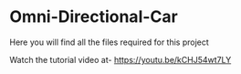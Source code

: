# Omni-Directional-Car
Here you will find all the files required for this project

Watch the tutorial video at-
https://youtu.be/kCHJ54wt7LY
